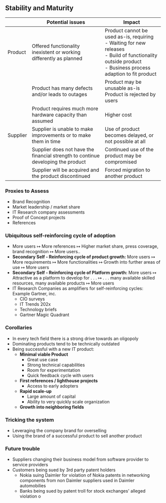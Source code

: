 ## Stability and Maturity
|          | Potential issues                                                                 | Impact                                                                                                                                                                    |
| -------- | -------------------------------------------------------------------------------- | ------------------------------------------------------------------------------------------------------------------------------------------------------------------------- |
| Product  | Offered functionality inexistent or working differently as planned<br>           | Product cannot be used as-is, requiring<br>    - Waiting for new releases<br>	- Build of functionality outside product<br>	- Business process adaption to fit product<br> |
|          | Product has many defects and/or leads to outages<br>                             | Product may be unusable as-is<br>Product is rejected by users                                                                                                             |
|          | Product requires much more hardware capacity than assumed                        | Higher cost                                                                                                                                                               |
| Supplier | Supplier is unable to make improvements or to make them in time                  | Use of product becomes delayed, or not possible at all                                                                                                                    |
|          | Supplier does not have the financial strength to continue developing the product | Continued use of the product may be compromised                                                                                                                           |
|          | Supplier will be acquired and the product discontinued                           | Forced migration to another product                                                                                                                                       |
### Proxies to Assess
- Brand Recognition
- Market leadership / market share
- IT Research company assessments
- Proof of Concept projects
- References

### Ubiquitous self-reinforcing cycle of adoption
- More users $\mapsto$ More references $\mapsto$ Higher market share, press coverage, brand recognition $\mapsto$ More users..
- **Secondary Self - Reinforcing cycle of product growth:**
  More users $\mapsto$ More requirements $\mapsto$ More functionalities $\mapsto$ Growth into further areas of use $\mapsto$ More users
- **Secondary Self - Reinforcing cycle of Platform growth:**
  More users $\mapsto$ Attractive as a platform to develop for . . . $\mapsto$ . . . many available skilled resources,  many available products $\mapsto$ More users
-  IT Research Companies as amplifiers for self-reinforcing cycles: Example Gartner, inc.
	- CIO surveys
	- IT Trends 202x
	- Technology briefs
	- Gartner Magic Quadrant

### Corollaries
- In every tech field there is a strong drive towards an oligopoly
- Dominating products tend to be technically outdated
- Being successful with a new IT product:
	- **Minimal viable Product**
		- Great use case
		- Strong technical capabilities
		- Room for experimentation
		- Quick feedback cycle with users
	- **First references / lighthouse projects**
		- Access to early adopters
	- **Rapid scale-up**
		- Large amount of capital
		- Ability to very quickly scale organization
	- **Growth into neighboring fields**

### Tricking the system
- Leveraging the company brand for overselling
- Using the brand of a successful product to sell another product

### Future trouble
- Suppliers changing their business model from software provider to service providers
- Customers being sued by 3rd party patent holders
	- Nokia suing Daimler for violation of Nokia patents in networking components from non Daimler suppliers used in Daimler automobilies
	- Banks being sued by patent troll for stock exchanges' alleged violation o